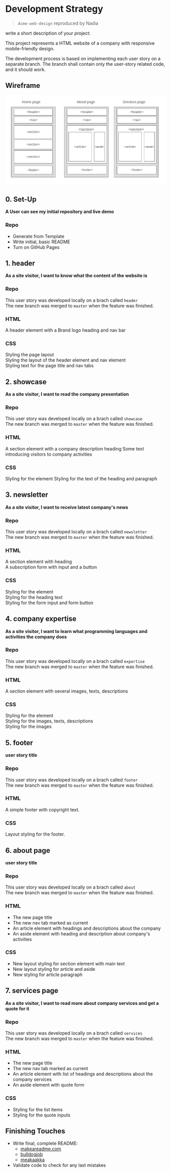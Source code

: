 # Development Strategy

> `Acme-web-design` reproduced by Nadia

write a short description of your project:

This project represents a HTML website of a company with responsive mobile-friendly design. 

The development process is based on implementing each user story on a separate branch. The branch shall contain only the user-story related code, and it should work.

## Wireframe

<!-- include a wireframe for your project in this repository, and display it here -->
<!-- wireframe.cc is a good site for getting started with wireframes -->

![wireframe](./img/wireframe_Acme_pages.jpg)

## 0. Set-Up

__A User can see my initial repository and live demo__

### Repo

- Generate from Template
- Write initial, basic README
- Turn on GitHub Pages

## 1. header

__As a site visitor, I want to know what the content of the website is__

### Repo

This user story was developed locally on a brach called `header`  
The new branch was merged to `master` when the feature was finished.

### HTML

A header element with a Brand logo heading and nav bar

### CSS

Styling the page layout  
Slyling the layout of the header element and nav element  
Styling text for the page title and nav tabs

## 2. showcase

__As a site visitor, I want to read the company presentation__

### Repo

This user story was developed locally on a brach called `showcase`  
The new branch was merged to `master` when the feature was finished.

### HTML

A section element with a company description heading
Some text introducing visitors to company activities

### CSS

Slyling for the element
Styling for the text of the heading and paragraph

## 3. newsletter

__As a site visitor, I want to receive latest company's news__

### Repo

This user story was developed locally on a brach called `newsletter`  
The new branch was merged to `master` when the feature was finished.

### HTML

A section element with heading  
A subscription form with input and a button  

### CSS

Styling for the element  
Styling for the heading text  
Styling for the form input and form button

## 4. company expertise

__As a site visitor, I want to learn what programming languages and activities the company does__

### Repo

This user story was developed locally on a brach called `expertise`  
The new branch was merged to `master` when the feature was finished.

### HTML

A section element with several images, texts, descriptions

### CSS

Styling for the element  
Styling for the images, texts, descriptions  
Styling for the images

## 5. footer

__user story title__

### Repo

This user story was developed locally on a brach called `footer`  
The new branch was merged to `master` when the feature was finished.

### HTML

A simple footer with copyright text.

### CSS

Layout styling for the footer.

## 6. about page

__user story title__

### Repo

This user story was developed locally on a brach called `about`  
The new branch was merged to `master` when the feature was finished.

### HTML

* The new page title
* The new nav tab marked as current
* An article element with headings and descriptions about the company
* An aside element with heading and description about company's activities

### CSS

* New layout styling for section element with main text
* New layout styling for article and aside
* New styling for article paragraph

## 7. services page

__As a site visitor, I want to read more about company services and get a quote for it__

### Repo

This user story was developed locally on a brach called `services`  
The new branch was merged to `master` when the feature was finished.

### HTML

* The new page title
* The new nav tab marked as current
* An article element with list of headings and descriptions about the company services
* An aside element with quote form

### CSS

* Styling for the list items
* Styling for the quote inputs

## Finishing Touches

- Write final, complete README:
  - [makeareadme.com](https://www.makeareadme.com/)
  - [bulldogjob](https://bulldogjob.com/news/449-how-to-write-a-good-readme-for-your-github-project)
  - [meakaakka](https://medium.com/@meakaakka/a-beginners-guide-to-writing-a-kickass-readme-7ac01da88ab3)
- Validate code to check for any last mistakes
